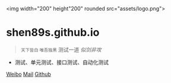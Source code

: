 <img width="200" height"200" rounded src="assets/logo.png">

# shen89s.github.io

> <small>天下皆白 唯吾独黑</small> 测试一道 <em>似剑非攻</em>

- 测试、单元测试、接口测试、自动化测试

[Weibo](https://shen89s.github.io)
[Mail](mailto:shenjb@thunisoft.com)
[Github](https://github.com/Shen89s/shen89s.github.io)
